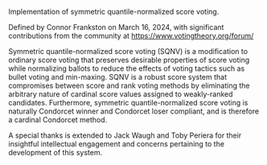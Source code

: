 Implementation of symmetric quantile-normalized score voting.

Defined by Connor Frankston on March 16, 2024, with significant contributions from the community at https://www.votingtheory.org/forum/

Symmetric quantile-normalized score voting (SQNV) is a modification to ordinary score voting that preserves desirable properties of score voting while normalizing ballots to reduce the effects of voting tactics such as bullet voting and min-maxing. SQNV is a robust score system that compromises between score and rank voting methods by eliminating the arbitrary nature of cardinal score values assigned to weakly-ranked candidates. Furthermore, symmetric quantile-normalized score voting is naturally Condorcet winner and Condorcet loser compliant, and is therefore a cardinal Condorcet method.

A special thanks is extended to Jack Waugh and Toby Periera for their insightful intellectual engagement and concerns pertaining to the development of this system.